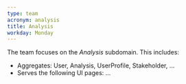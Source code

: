 ```yaml
---
type: team
acronym: analysis
title: Analysis
workday: Monday
---
```


The team focuses on the *Analysis* subdomain. This includes: 

* Aggregates: User, Analysis, UserProfile, Stakeholder, ...
* Serves the following UI pages: ...
